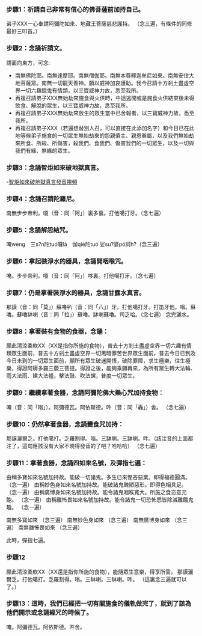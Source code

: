 ### 步驟1：祈請自己非常有信心的佛菩薩前加持自己。
弟子XXX一心奉請阿彌陀如來、地藏王菩薩慈悲護持。 （念三遍，有條件的同修最好三叩首。）

### 步驟2：念誦祈請文。
請面向東方，可念:
- 南無佛陀耶。南無達摩耶。南無僧伽耶。南無本尊釋迦牟尼如來。南無安住大地菩薩眾。南無一切龍天善神。願以威神加哀護助。我今召請十方剎土盡虛空界一切六趣餓鬼有情類，以三寶威神力故，悉至我所。 
- 再複召請弟子XXX無始劫來施食與火供時，中途逃開或是施食火供結束後未得飲食、解脫的眾生，以三寶威神力故，悉至我所。
- 再複召請弟子XXX無始劫來放生的眾生當中已舍報者，以三寶威神力故，悉至我所。
- 再複召請弟子XXX（若還想替別人召，可以直接在此添加名字）和今日已在此地等候弟子施食的一切眾生無始劫來的怨親債主、親恩眷屬，以及我們無始劫來所食、所殺、所傷害，殺我們、食我們、傷害我們的一切眾生，以及一切與我們有緣、無緣的眾生。

### 步驟3：念誦智炬如來破地獄真言。
-[智炬如來破地獄真言發音視頻](https://www.youtube.com/watch?v=YNnOplRv3a8)

### 步驟4：念誦召請陀羅尼。
南無步步帝利。嗄（音：同「阿」）裏多裏。打他噶打牙。（念七遍）

### 步驟5：念誦解怨結咒。
唵wèng　三s?n陀tuó囉là　伽qié陀tuó 娑su?婆pó訶h?（念三遍）

### 步驟6：拿起裝淨水的器具，念誦開咽喉咒。
唵。步步帝利。嗄（音：同「阿」）哆裏。打他噶打牙。（念七遍）

### 步驟7：仍是拿著裝淨水的器具，念誦甘露水真言。
那謨（音：同「莫」）蘇嚕叭（音：同「八」）牙。打他噶打牙。打笛牙他。嗡。蘇嚕。蘇嚕缽喇（音：同「拉」）蘇嚕。缽喇蘇嚕。司乏哈。（念七遍）
念完灑水。

### 步驟8：拿著裝有食物的食器，念誦：
願此清涼柔軟XX（XX是指你所施的食物），普去十方剎土盡虛空界一切六趣有情類眾生面前，普去十方剎土盡虛空界一切黑暗罪苦世界眾生面前，普去今日已到及今日未到的一切眾生面前，願所有眾生破迷開悟，破除罪障，求生極樂，往生極樂，得證阿耨多羅三藐三菩提。得證之後，能夠乘願再來，為所有眾生轉大法輪、雨大法雨、建大法幢，擊法鼓、吹法螺，普度一切眾生。

### 步驟9：繼續拿著食器，念誦阿彌陀佛大樂心咒加持食物：
唵（音：同「嗡」）。阿彌德瓦。阿依斯德。吽（音：同「轟」）舍。 （念七遍）

### 步驟10：仍然拿著食器，念誦變食咒加持：
那謨灑爾乏。打他噶打。乏羅割得。嗡。三缽喇。三缽喇。吽。（該注音的上面都注了，這句應該沒有大家不曉得發音的了吧？哈哈哈） （念七遍）


### 步驟11：拿著食器，念誦四如來名號，及彈指七遍：
由稱多寶如來名號加持故。能破一切諸鬼。多生已來慳吝惡業。即得福德圓滿。（念一遍）
由稱妙色身如來名號加持故。能破諸鬼醜陋惡形。即得色相具足。 （念一遍）
由稱廣博身如來名號加持故。能令諸鬼咽喉寬大。所施之食恣意充飽。 （念一遍）
由稱離怖畏如來名號加持故。能令諸鬼一切恐怖悉皆除滅離餓鬼趣。 （念一遍）

南無多寶如來 （念三遍）
南無妙色身如來 （念三遍）
南無廣博身如來 （念三遍）
南無離怖畏如來 （念三遍）

此時，彈指七遍。

### 步驟12
願此清涼柔軟XX（XX還是指你所施的食物），能隨眾生意樂，得享所需。
那謨灑爾乏。打他噶打。乏羅割得。嗡。三缽喇。三缽喇。吽。 （這裏念三遍就可以了。）

### 步驟13：這時，我們已經把一切有關施食的儀軌做完了，就到了該為他們開示或念誦經咒的時候了。
唵。阿彌德瓦。阿依斯德。吽舍。
